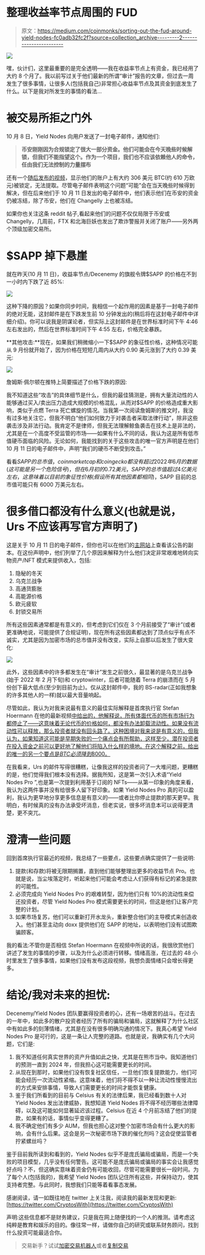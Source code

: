 # 整理收益率节点周围的 FUD

> 原文：<https://medium.com/coinmonks/sorting-out-the-fud-around-yield-nodes-fc0adb32fc2f?source=collection_archive---------2----------------------->

![](img/d97f9b1251a99a7d79716f36d05a59b9.png)

嘿，伙计们，这里最重要的是完全透明——我在收益率节点上有资金，我已经用了大约 8 个月了。我以前写过关于他们最新的所谓“审计”报告的文章，但过去一周发生了很多事情，让很多人(包括我自己)非常担心收益率节点及其资金到底发生了什么。以下是我对所发生的事情的看法…

# 被交易所拒之门外

10 月 8 日，Yield Nodes 向用户发送了一封电子邮件，通知他们:

> **币安刚刚因为合规锁定了很大一部分资金。他们可能会在今天晚些时候解锁，但我们不能指望这个。作为一个项目，我们也不应该依赖他人的命令，任由我们无法控制的力量摆布**

还有一个[随后发布的视频](https://www.youtube.com/watch?v=Lycy-t-i2F4)，显示他们的账户上有大约 306 美元 BTC(约 610 万欧元)被锁定，无法提取。尽管电子邮件表明这个问题“可能”会在当天晚些时候得到解决，但在后来他们于 10 月 11 日发出的电子邮件中，他们表示他们在币安的资金仍被冻结，除了币安，他们在 Changelly 上也被冻结。

如果你也关注这条 reddit 帖子,看起来他们的问题不仅仅局限于币安或 Changelly，几周前，FTX 和北海巨妖也发出了欺诈警报并关闭了账户——另外两个顶级加密交易所。

# $SAPP 掉下悬崖

就在昨天(10 月 11 日)，收益率节点/Decenemy 的旗舰令牌$SAPP 的价格在不到一小时内下跌了近 85%:

![](img/ee12fbc483875b81d74c084a320b9b52.png)

这种下降的原因？如果你同步时间，我相信一个起作用的因素是基于一封电子邮件的绝对无能，这封邮件是在下跌发生前 10 分钟发出的(稍后将在这封电子邮件中详细介绍)。你可以说我是阴谋论者，但实际上这封邮件是在世界标准时间下午 4:46 左右发出的，然后在世界标准时间下午 4:55 左右，价格完全暴跌。

**其他攻击:**现在，如果我们稍微缩小一下$SAPP 的象征性价格，这种情况可能从 9 月份就开始了，因为价格在短短几周内从大约 0.90 美元涨到了大约 0.39 美元:

![](img/83bf62e0e590cce55f9a50ca3452940d.png)

詹姆斯·佩尔顿在推特上简要描述了价格下跌的原因:

我不知道这些“攻击”的具体细节是什么，但我的最佳猜测是，拥有大量流动性的人能够通过买入/卖出压力造成大规模的价格混乱，从而对$SAPP 的价格造成重大影响，类似于点燃 Terra 死亡螺旋的情况。当我第一次阅读詹姆斯的推文时，我没有过多地关注它，但我不明白“他们如何致力于对袭击者采取法律行动”，除非这些袭击涉及非法行动。我肯定不是律师，但我无法理解鲸鱼袭击在技术上是非法的，尤其是在一个高度不受监管的市场——如果有什么不同的话，我认为这是所有低市值硬币面临的风险。无论如何，我能找到的关于这些攻击的唯一官方声明是在他们 10 月 11 日的电子邮件中，声明“我们的硬币不断受到攻击。”

看看$SAPP 的总市值，coinmarketcap 和 coingecko 都没有超过 2022 年 6 月的数据(这可能是另一个危险信号)，但在 6 月初的 0.72 美元，SAPP 的总市值超过 4 亿美元左右，这意味着以目前的象征性价格(假设所有其他因素都相同)，$SAPP 目前的总市值可能只有 6000 万美元左右。

# **很多借口都没有什么意义(也就是说，Urs 不应该再写官方声明了)**

这是关于 10 月 11 日的电子邮件，但你也可以在他们的[主网站](https://yieldnodes.com/)上查看该公告的副本。在这份声明中，他们列举了几个原因来解释为什么他们决定非常艰难地转向实物资产/NFT 模式来提供收入，包括:

1.  隐秘的冬天
2.  乌克兰战争
3.  高通货膨胀
4.  高能源价格
5.  欧元疲软
6.  封锁交易所

所有这些因素通常都是有意义的，但考虑到它们仅在 3 个月前接受了“审计”(或者更准确地说，可能提供了合规证明)，现在所有这些因素都达到了顶点似乎有点不诚实，尤其是因为加密市场的总市值并没有改变，实际上自那以后发生了很大变化:

![](img/06409d1794fcc0de5cec34a9b045a2e2.png)

此外，这些因素中的许多都发生在“审计”发生之前很久，最显著的是乌克兰战争(始于 2022 年 2 月下旬)和 cryptowinter，后者可能随着 Terra 的崩溃而在 5 月份创下最大低点(至少到目前为止)。仅从这封邮件中，我的 BS-radar(正如我想象的许多其他人的一样)就以最大音量响起。

尽管如此，我认为对我来说最有意义的最佳实际解释是首席执行官 Stefan Hoermann 在他的最新视频[中给出的，他解释说，所有体面代币的所有市场行为都停止了——这意味着无论代币的价格如何，都没有办法卸载流动性。如果没有流动性可以释放，那么投资者就没有回头路了。这种困境对我来说是有意义的，但我认为，如果知道这可能是早期失败的一个痛点会有所帮助，这样至少，潜在投资者在投入资金之前可以更好地了解他们将陷入什么样的境地。在这个解释之前，给出的唯一的另一个要点是$BTC 必须降到$8000。](https://www.youtube.com/watch?v=ysEBK8ZpsGY)

在我看来，Urs 的邮件写得很糟糕，让像我这样的投资者问了一大堆问题，更糟糕的是，他们觉得我们根本没有选择。据我所知，这是第一次引入术语“Yield Nodes Pro ”,也是第一次提到利用基于订阅的 NFTs——从第一印象的角度来看，我认为这两件事并没有给很多人留下好印象。如果 Yield Nodes Pro 真的可以盈利，我认为更早地分享更多信息是有意义的——或者比你停止提款的那天更早。我明白，有时候真的没有办法承受坏消息，但老实说，很多坏消息本可以说得更清楚，更不突兀。

# 澄清一些问题

回到首席执行官最近的视频，我总结了一些要点，这些要点确实提供了一些说明:

1.  提款(和存款)将被无限期搁置，直到他们能够整理出更多的收益节点 Pro。也就是说，当尘埃落定时，听起来他们可能会考虑让人们获得有标记的紧急提款的可能性。
2.  必须完成向 Yield Nodes Pro 的艰难转型，因为他们只有 10%的流动性来偿还投资者，尽管 Yield Nodes Pro 模式需要更长的时间，但这是他们让客户完整的计划。
3.  如果市场复苏，他们可以重新打开水龙头，重新整合他们的主导模式来创造收入。他们甚至主动向 doxx 提供他们在 SAPP 的地址，以表明他们没有试图欺骗顾客。

我的看法:不管你是否相信 Stefan Hoermann 在视频中所说的话，我很欣赏他们讲述了发生的事情的步骤，以及为什么必须进行转移。情绪高涨，在过去的 48 小时里发生了很多事情，如果他们没有发布这段视频，我想负面情绪只会增长得更多。

# 结论/我对未来的担忧:

Decenemy/Yield Nodes 团队要赢得投资者的心，还有一场艰苦的战斗。在过去的一年中，如此多的散户投资者经历了所有的骗局和骗局，这就解释了为什么社区中有如此多的刻薄情绪，尤其是在没有很多明确沟通的情况下。我真心希望 Yield Nodes Pro 是可行的，这是一条让人完整的道路。也就是说，我确实有几个大问题，它们是:

1.  我不知道任何真实世界的资产升值如此之快，尤其是在熊市当中。我知道他们的预测一直到 2024 年，但我担心这可能需要更长的时间。
2.  从现在到那时，如果他们没有恢复社区信任，一旦他们恢复提款能力，他们可能会经历一次流动性紧缩。这意味着，他们将不得不以一种让流动性慢慢流出的方式来安排事情，导致人们需要更长的时间才能恢复健康。
3.  鉴于我们所看到的目前与 Celsius 有关的法律后果，我已经看到数十人对 Yield Nodes 发出法律威胁，我想知道 Yield Nodes 将不得不经历哪些法律障碍，以及这可能如何显著延迟该过程。Celsius 在近 4 个月前冻结了他们的提款，如果有的话，事情似乎变得更糟了。
4.  我不确定他们有多少 AUM，但我也担心这对整个加密市场会有什么更大的影响，会有什么后果。这会是另一次秘密市场下跌的催化剂吗？这会促使监管者拧紧螺丝吗？

鉴于目前我所读到和看到的，Yield Nodes 似乎不是庞氏骗局或骗局，而是一个失败的项目模型，几乎没有任何警告。这可能不是庞氏骗局或骗局的事实会让我感觉好点吗？不，但这确实意味着资金仍有可能收回，尽管可能需要很长一段时间。为了每个人(包括我的)，我希望 Yield Nodes 团队记住所有这些，并保持动力，使其支持者完整。与此同时，我想我们只能等着看事态发展。

感谢阅读，请一如既往地在 twitter 上关注我，阅读我的最新发现和更新:[https://twitter.com/CryptosWith](https://twitter.com/CryptosWith)

声明:这些信息都不是财务建议，只是我在网上随便找的一个人的推测。请考虑这纯粹是教育和娱乐的目的。像往常一样，请做你自己的研究或联系财务顾问，找到什么投资可能最适合你。

> 交易新手？试试[加密交易机器人](/coinmonks/crypto-trading-bot-c2ffce8acb2a)或者[复制交易](/coinmonks/top-10-crypto-copy-trading-platforms-for-beginners-d0c37c7d698c)